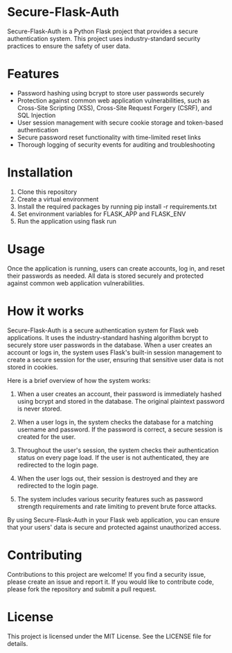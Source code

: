 # Secure-Flask-Auth

Secure-Flask-Auth is a Python Flask project that provides a secure authentication system. This project uses industry-standard security practices to ensure the safety of user data.

# Features
* Password hashing using bcrypt to store user passwords securely
* Protection against common web application vulnerabilities, such as Cross-Site Scripting (XSS), Cross-Site Request Forgery (CSRF), and SQL Injection
* User session management with secure cookie storage and token-based authentication
* Secure password reset functionality with time-limited reset links
* Thorough logging of security events for auditing and troubleshooting

# Installation
1. Clone this repository
2. Create a virtual environment
3. Install the required packages by running pip install -r requirements.txt
4. Set environment variables for FLASK_APP and FLASK_ENV
5. Run the application using flask run

# Usage
Once the application is running, users can create accounts, log in, and reset their passwords as needed. All data is stored securely and protected against common web application vulnerabilities.

# How it works
Secure-Flask-Auth is a secure authentication system for Flask web applications. It uses the industry-standard hashing algorithm bcrypt to securely store user passwords in the database. When a user creates an account or logs in, the system uses Flask's built-in session management to create a secure session for the user, ensuring that sensitive user data is not stored in cookies.

Here is a brief overview of how the system works:

1. When a user creates an account, their password is immediately hashed using bcrypt and stored in the database. The original            plaintext password is never stored.

2. When a user logs in, the system checks the database for a matching username and password. If the password is correct, a secure        session is created for the user.

3. Throughout the user's session, the system checks their authentication status on every page load. If the user is not authenticated,    they are redirected to the login page.

4. When the user logs out, their session is destroyed and they are redirected to the login page.

5. The system includes various security features such as password strength requirements and rate limiting to prevent brute force          attacks.

By using Secure-Flask-Auth in your Flask web application, you can ensure that your users' data is secure and protected against unauthorized access.

# Contributing
Contributions to this project are welcome! If you find a security issue, please create an issue and report it. If you would like to contribute code, please fork the repository and submit a pull request.

# License
This project is licensed under the MIT License. See the LICENSE file for details.

